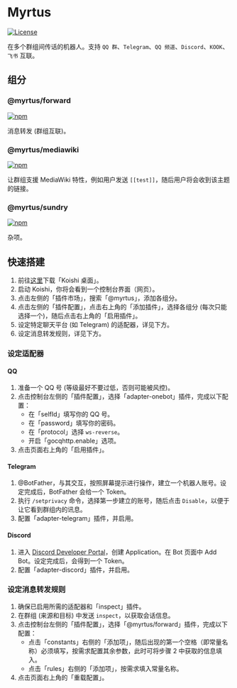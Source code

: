 # Myrtus

[![License](https://img.shields.io/github/license/idanran/myrtus)](https://github.com/idanran/myrtus/blob/main/LICENSE)

在多个群组间传话的机器人。支持 `QQ 群`、`Telegram`、`QQ 频道`、`Discord`、`KOOK`、`飞书` 互联。

## 组分

### @myrtus/forward

[![npm](https://img.shields.io/npm/v/@myrtus/koishi-plugin-forward?style=flat-square)](https://www.npmjs.com/package/@myrtus/koishi-plugin-forward)

消息转发 (群组互联)。

### @myrtus/mediawiki

[![npm](https://img.shields.io/npm/v/@myrtus/koishi-plugin-mediawiki?style=flat-square)](https://www.npmjs.com/package/@myrtus/koishi-plugin-mediawiki)

让群组支援 MediaWiki 特性，例如用户发送 `[[test]]`，随后用户将会收到该主题的链接。

### @myrtus/sundry

[![npm](https://img.shields.io/npm/v/@myrtus/koishi-plugin-sundry?style=flat-square)](https://www.npmjs.com/package/@myrtus/koishi-plugin-sundry)

杂项。

## 快速搭建

1. 前往[这里](https://github.com/koishijs/koishi-desktop/releases)下载「Koishi 桌面」。
2. 启动 Koishi，你将会看到一个控制台界面（网页）。
3. 点击左侧的「插件市场」，搜索「@myrtus」，添加各组分。
4. 点击左侧的「插件配置」，点击右上角的「添加插件」，选择各组分 (每次只能选择一个)，随后点击右上角的「启用插件」。
5. 设定特定聊天平台 (如 Telegram) 的适配器，详见下方。
6. 设定消息转发规则，详见下方。

### 设定适配器

#### QQ

1. 准备一个 QQ 号 (等级最好不要过低，否则可能被风控)。
2. 点击控制台左侧的「插件配置」，选择「adapter-onebot」插件，完成以下配置：
    - 在「selfId」填写你的 QQ 号。
    - 在「password」填写你的密码。
    - 在「protocol」选择 `ws-reverse`。
    - 开启「gocqhttp.enable」选项。
3. 点击页面右上角的「启用插件」。

#### Telegram

1. @BotFather，与其交互，按照屏幕提示进行操作，建立一个机器人账号。设定完成后，BotFather 会给一个 Token。
2. 执行 `/setprivacy` 命令，选择第一步建立的账号，随后点击 `Disable`，以便于让它看到群组内的讯息。
3. 配置「adapter-telegram」插件，并启用。

#### Discord

1. 进入
[Discord Developer Portal](https://discordapp.com/developers/applications/)，创建
Application。在 Bot 页面中 Add Bot。设定完成后，会得到一个 Token。
2. 配置「adapter-discord」插件，并启用。

### 设定消息转发规则

1. 确保已启用所需的适配器和「inspect」插件。
2. 在群组 (来源和目标) 中发送 `inspect`，以获取会话信息。
3. 点击控制台左侧的「插件配置」，选择「@myrtus/forward」插件，完成以下配置：
    - 点击「constants」右侧的「添加项」，随后出现的第一个空格（即常量名称）必须填写，按需求配置其余参数，此时可将步骤 2 中获取的信息填入。
    - 点击「rules」右侧的「添加项」，按需求填入常量名称。
4. 点击页面右上角的「重载配置」。